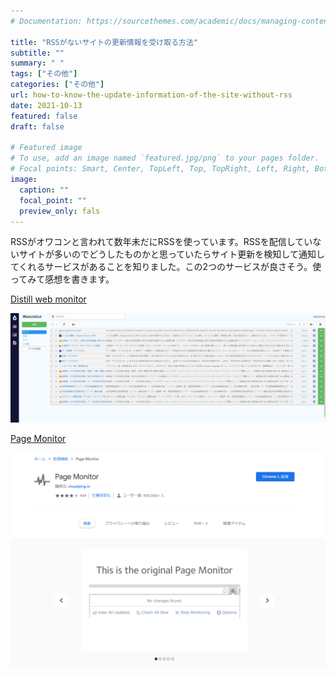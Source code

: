 ```yaml
---
# Documentation: https://sourcethemes.com/academic/docs/managing-content/

title: "RSSがないサイトの更新情報を受け取る方法"
subtitle: ""
summary: " "
tags: ["その他"]
categories: ["その他"]
url: how-to-know-the-update-information-of-the-site-without-rss
date: 2021-10-13
featured: false
draft: false

# Featured image
# To use, add an image named `featured.jpg/png` to your pages folder.
# Focal points: Smart, Center, TopLeft, Top, TopRight, Left, Right, BottomLeft, Bottom, BottomRight.
image:
  caption: ""
  focal_point: ""
  preview_only: fals
---
```












RSSがオワコンと言われて数年未だにRSSを使っています。RSSを配信していないサイトが多いのでどうしたものかと思っていたらサイト更新を検知して通知してくれるサービスがあることを知りました。この2つのサービスが良さそう。使ってみて感想を書きます。

[Distill web monitor](https://distill.io/)

![image-20211013150119020](image-20211013150119020.png)

[Page Monitor](https://chrome.google.com/webstore/detail/page-monitor/ogeebjpdeabhncjpfhgdibjajcajepgg?hl=ja)

![image-20211013150238286](image-20211013150238286.png)





